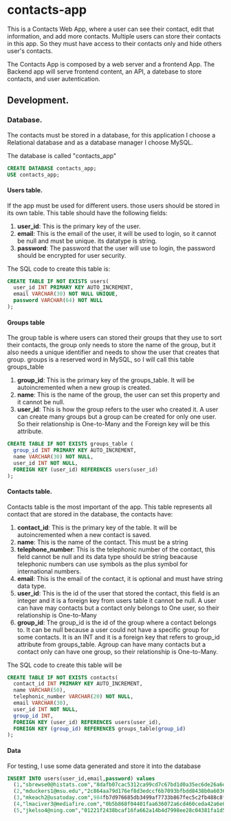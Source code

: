 # contacts-app

This is a Contacts Web App, where a user can see their contact, edit that information, and add more contacts. Multiple users can store their contacts in this app. So they must have access to their contacts only and hide others user's contacts.

The Contacts App is composed by a web server and a frontend App. The Backend app will serve frontend content, an API, a datebase to store contacts, and user autentication.

## Development.

### Database.

The contacts must be stored in a database, for this application I choose a Relational database and as a database manager I choose MySQL.

The database is called "contacts_app"

```sql
CREATE DATABASE contacts_app;
USE contacts_app;
```

#### Users table.

If the app must be used for different users. those users should be stored in its own table. This table should have the following fields:

1. **user_id**: This is the primary key of the user.
2. **email**: This is the email of the user, it will be used to login, so it cannot be null and must be unique. its datatype is string.
3. **password**: The password that the user will use to login, the password should be encrypted for user security.

The SQL code to create this table is:

```sql
CREATE TABLE IF NOT EXISTS users(
  user_id INT PRIMARY KEY AUTO_INCREMENT,
  email VARCHAR(30) NOT NULL UNIQUE,
  password VARCHAR(64) NOT NULL
);
```

#### Groups table

The group table is where users can stored their groups that they use to sort their contacts, the group only needs to store the name of the group, but it also needs a unique identifier and needs to show the user that creates that group. groups is a reserved word in MySQL, so I will call this table groups_table

1. **group_id**: This is the primary key of the groups_table. It will be autoincremented when a new group is created.
2. **name**: This is the name of the group, the user can set this property and it cannot be null.
3. **user_id**: This is how the group refers to the user who created it. A user can create many groups but a group can be created for only one user. So their relationship is One-to-Many and the Foreign key will be this attribute.

```sql
CREATE TABLE IF NOT EXISTS groups_table (
  group_id INT PRIMARY KEY AUTO_INCREMENT,
  name VARCHAR(30) NOT NULL,
  user_id INT NOT NULL,
  FOREIGN KEY (user_id) REFERENCES users(user_id)
);
```

#### Contacts table.

Contacts table is the most important of the app. This table represents all contact that are stored in the database, the contacts have:

1. **contact_id**: This is the primary key of the table. It will be autoincremented when a new contact is saved.
2. **name**: This is the name of the contact. This must be a string
3. **telephone_number**: This is the telephonic number of the contact, this field cannot be null and its data type should be string beacause telephonic numbers can use symbols as the plus symbol for international numbers.
4. **email**: This is the email of the contact, it is optional and must have string data type.
5. **user_id**: This is the id of the user that stored the contact, this field is an integer and it is a foreign key from users table it cannot be null. A user can have may contacts but a contact only belongs to One user, so their relationship is One-to-Many
6. **group_id**: The group_id is the id of the group where a contact belongs to. It can be null because a user could not have a specific group for some contacts. It is an INT and it is a foreign key that refers to group_id attribute from groups_table. Agroup can have many contacts but a contact only can have one group, so their relationship is One-to-Many.

The SQL code to create this table will be

```sql
CREATE TABLE IF NOT EXISTS contacts(
  contact_id INT PRIMARY KEY AUTO_INCREMENT,
  name VARCHAR(50),
  telephonic_number VARCHAR(20) NOT NULL,
  email VARCHAR(30),
  user_id INT NOT NULL,
  group_id INT,
  FOREIGN KEY (user_id) REFERENCES users(user_id),
  FOREIGN KEY (group_id) REFERENCES groups_table(group_id)
);
```

#### Data

For testing, I use some data generated and store it into the database

```sql
INSERT INTO users(user_id,email,password) values
  (1,"sbrewse0@histats.com","8dafb07cac5312ca99cd7c67bd1d0a35ec6de26a6dc22cae006514e5e8fa1cf5"),
  (2,"mduckers1@msu.edu","2c864aa79d176ef8d3edccf6b7093bfbdd8438b0a603654fd36474111db09296"),
  (3,"mkeach2@usatoday.com",984fb7d976685db3499af7733b867fec5c2fb488c8f1c79a4ce97bdaa7c54301"),
  (4,"lmaciver3@mediafire.com","0b5b868f04401faa636072a6cd460ceda42a6e024caba275840461962b2f062f"),
  (5,"jkelso4@ning.com","01221f2438bcaf16fa662a14b4d7998ee28c04381fa1d575284830966ca8ebb9");
```
